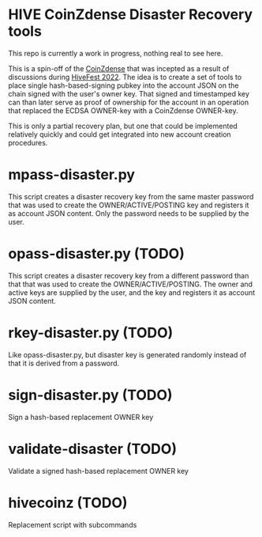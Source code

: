 # HIVE CoinZdense Disaster Recovery tools

This repo is currently a work in progress, nothing real to see here.

This is a spin-off of the [CoinZdense](https://pibara.github.io/coinzdense/) that was incepted as a result of discussions 
during [HiveFest 2022](https://hivefe.st/). The idea is to create a set of tools to place single hash-based-signing pubkey
into the account JSON on the chain signed with the user's owner key. That signed and timestamped key can than later serve as
proof of ownership for the account in an operation that replaced the ECDSA OWNER-key with a CoinZdense OWNER-key.

This is only a partial recovery plan, but one that could be implemented relatively quickly and could get integrated into new
account creation procedures.

# mpass-disaster.py

This script creates a disaster recovery key from the same master password that was used to create the OWNER/ACTIVE/POSTING key and registers it as account JSON content. Only the password needs to be supplied by the user.

# opass-disaster.py (TODO)

This script creates a disaster recovery key from a different password than that that was used to create the OWNER/ACTIVE/POSTING.
The owner and active keys are supplied by the user, and the key and registers it as account JSON content.

# rkey-disaster.py (TODO)

Like opass-disaster.py, but disaster key is generated randomly instead of that it is derived from a password.

# sign-disaster.py (TODO)

Sign a hash-based replacement OWNER key

# validate-disaster (TODO)

Validate a signed hash-based replacement OWNER key

# hivecoinz (TODO)

Replacement script with subcommands
